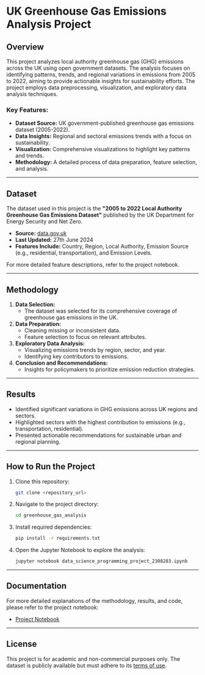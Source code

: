 # UK Greenhouse Gas Emissions Analysis Project 

## Overview
This project analyzes local authority greenhouse gas (GHG) emissions across the UK using open government datasets. The analysis focuses on identifying patterns, trends, and regional variations in emissions from 2005 to 2022, aiming to provide actionable insights for sustainability efforts. The project employs data preprocessing, visualization, and exploratory data analysis techniques.

### Key Features:
- **Dataset Source:** UK government-published greenhouse gas emissions dataset (2005-2022).
- **Data Insights:** Regional and sectoral emissions trends with a focus on sustainability.
- **Visualization:** Comprehensive visualizations to highlight key patterns and trends.
- **Methodology:** A detailed process of data preparation, feature selection, and analysis.

---

## Dataset
The dataset used in this project is the **"2005 to 2022 Local Authority Greenhouse Gas Emissions Dataset"** published by the UK Department for Energy Security and Net Zero.  
- **Source:** [data.gov.uk](https://data.gov.uk/dataset/uk-greenhouse-gas-emissions)  
- **Last Updated:** 27th June 2024  
- **Features Include:** Country, Region, Local Authority, Emission Source (e.g., residential, transportation), and Emission Levels.  

For more detailed feature descriptions, refer to the project notebook.

---

## Methodology
1. **Data Selection:**
   - The dataset was selected for its comprehensive coverage of greenhouse gas emissions in the UK.
2. **Data Preparation:**
   - Cleaning missing or inconsistent data.
   - Feature selection to focus on relevant attributes.
3. **Exploratory Data Analysis:**
   - Visualizing emissions trends by region, sector, and year.
   - Identifying key contributors to emissions.
4. **Conclusion and Recommendations:**
   - Insights for policymakers to prioritize emission reduction strategies.

---

## Results
- Identified significant variations in GHG emissions across UK regions and sectors.
- Highlighted sectors with the highest contribution to emissions (e.g., transportation, residential).
- Presented actionable recommendations for sustainable urban and regional planning.

---

## How to Run the Project
1. Clone this repository:
   ```bash
   git clone <repository_url>
   ```
2. Navigate to the project directory:
   ```bash
   cd greenhouse_gas_analysis
   ```
3. Install required dependencies:
   ```bash
   pip install -r requirements.txt
   ```
4. Open the Jupyter Notebook to explore the analysis:
   ```bash
   jupyter notebook data_science_programming_project_2308283.ipynb
   ```

---

## Documentation
For more detailed explanations of the methodology, results, and code, please refer to the project notebook:  
- [Project Notebook](https://github.com/yenijung/ghganalysis/blob/e1864954db498fa94620d625b0f884f0ff2d3c2e/data_science_ghg.ipynb)

---

## License
This project is for academic and non-commercial purposes only. The dataset is publicly available but must adhere to its [terms of use](https://data.gov.uk).
